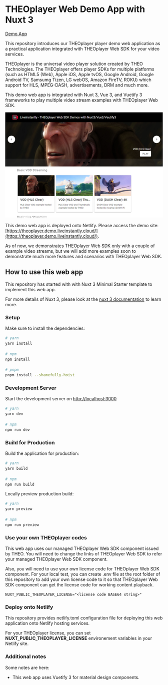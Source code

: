 # THEOplayer Web Demo App with Nuxt 3

[Demo App](https://theoplayer.demo.liveinstantly.cloud/)

This repository introduces our THEOplayer player demo web application as a practical application integrated with THEOplayer Web SDK for your video services.

THEOplayer is the universal video player solution created by THEO Technologies. The THEOplayer offers player SDKs for multiple platforms (such as HTML5 (Web), Apple iOS, Apple tvOS, Google Android, Google Android TV, Samsumg Tizen, LG webOS, Amazon FireTV, ROKU) which support for HLS, MPEG-DASH, advertisements, DRM and much more.

This demo web app is integrated with Nuxt 3, Vue 3, and Vuetify 3 frameworks to play multiple video stream examples with THEOplayer Web SDK.

![Screenshot of THEOplayer Demo Web App](./docs/images/featured-screenshot-theoplayer-demo-webapp.png)

This demo web app is deployed onto Netlify. Please access the demo site: [https://theoplayer.demo.liveinstantly.cloud/](https://theoplayer.demo.liveinstantly.cloud/).

As of now, we demonstrates THEOplayer Web SDK only with a couple of example video streams, but we will add more examples soon to demonstrate much more features and scenarios with THEOplayer Web SDK.

## How to use this web app

This repository has started with with Nuxt 3 Minimal Starter template to implement this web app.

For more details of Nuxt 3, please look at the [nuxt 3 documentation](https://v3.nuxtjs.org) to learn more.

### Setup

Make sure to install the dependencies:

```bash
# yarn
yarn install

# npm
npm install

# pnpm
pnpm install --shamefully-hoist
```

### Development Server

Start the development server on <http://localhost:3000>

```bash
# yarn
yarn dev

# npm
npm run dev
```

### Build for Production

Build the application for production:

```bash
# yarn
yarn build

# npm
npm run build
```

Locally preview production build:

```bash
# yarn
yarn preview

# npm
npm run preview
```

### Use your own THEOplayer codes

This web app uses our managed THEOplayer Web SDK component issued by THEO. You will need to change the links of THEOplayer Web SDK to refer your managed THEOplayer Web SDK component.

Also, you will need to use your own license code for THEOplayer Web SDK component. For your local test, you can create .env file at the root folder of this repository to add your own license code to it so that THEOplayer Web SDK component can get the license code for working content playback.

```shell
NUXT_PUBLIC_THEOPLAYER_LICENSE="<license code BASE64 string>"
```

### Deploy onto Netlify

This repository provides netlify.toml configuration file for deploying this web application onto Netlify hosting services.

For your THEOplayer license, you can set **NUXT_PUBLIC_THEOPLAYER_LICENSE** environement variables in your Netlify site.

### Additional notes

Some notes are here:

* This web app uses Vuetify 3 for material design components.

